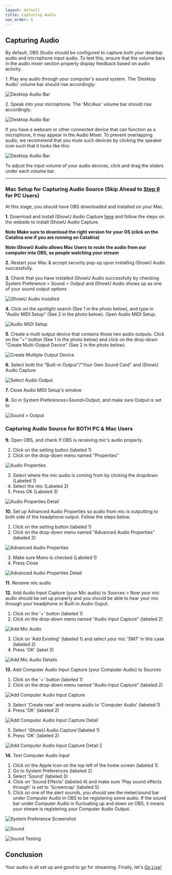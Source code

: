 ```yaml
---
layout: default
title: Capturing Audio
nav_order: 4
---
```


## Capturing Audio

By default, OBS Studio should be configured to capture both your desktop audio and microphone input audio.
To test this, ensure that the volume bars in the audio mixer section properly display feedback based on audio activity.

1\. Play any audio through your computer's sound system. The 'Desktop Audio' volume bar should rise accordingly:

![Desktop Audio Bar](https://github.com/pazcharles02/OBS-and-Twitch-Livestreaming/blob/gh-pages/assets/images/PC_AudioMixer.png?raw=true)

2\. Speak into your microphone. The 'Mic/Aux' volume bar should rise accordingly:

![Desktop Audio Bar](https://github.com/pazcharles02/OBS-and-Twitch-Livestreaming/blob/gh-pages/assets/images/PC_AudioMixer_Mic.png?raw=true)

If you have a webcam or other connected device that can function as a microphone, it may appear in the Audio Mixer.
To prevent overlapping audio, we recommend that you mute such devices by clicking the speaker icon such that it looks like this:

![Desktop Audio Bar](https://github.com/pazcharles02/OBS-and-Twitch-Livestreaming/blob/gh-pages/assets/images/PC_AudioMixer_webcam.png?raw=true)

To adjust the input volume of your audio devices, click and drag the sliders under each volume bar.

---

### Mac Setup for Capturing Audio Source (Skip Ahead to [Step 9](https://pazcharles02.github.io/OBS-and-Twitch-Livestreaming/docs/capturing-audio/#capturing-audio-source-for-both-pc--mac-users) for PC Users)

At this stage, you should have OBS downloaded and installed on your Mac.

**1.** Download and install iShowU Audio Capture [here](https://support.shinywhitebox.com/hc/en-us/articles/204161459-Installing-iShowU-Audio-Capture-Mojave-and-earlier-) and follow the steps on the website to install iShowU Audio Capture. 

**Note Make sure to download the right version for your OS (click on the Catalina one if you are running on Catalina)**

**Note iShowU Audio allows Mac Users to route the audio from our computer into OBS, so people watching your stream**

**2.**  Restart your Mac & accept security pop-up upon installing iShowU Audio successfully.

**3.** Check that you have installed iShowU Audio successfully by checking System Preference > Sound > Output and iShowU Audio shows up as one of your sound output options

![iShowU Audio Installed](https://github.com/pazcharles02/OBS-and-Twitch-Livestreaming/blob/gh-pages/assets/images/iShowU%20Audio%20Installed.png?raw=true "iShowU Audio Installed Screenshot")

**4.** Click on the spotlight search (See 1 in the photo below), and type in "Audio MIDI Setup" (See 2 in the photo below). Open Audio MIDI Setup.

![Audio MIDI Setup](https://github.com/pazcharles02/OBS-and-Twitch-Livestreaming/blob/gh-pages/assets/images/Audio%20MIDI%20Setup.png?raw=true "Audio MIDI Setup Screenshot")

**5.** Create a multi output device that contains those two audio outputs. Click on the "+" button (See 1 in the photo below) and click on the drop-down "Create Multi-Output Device" (See 2 in the photo below). 

![Create Multiple Output Device](https://github.com/pazcharles02/OBS-and-Twitch-Livestreaming/blob/gh-pages/assets/images/Create%20Multiple%20Output%20Device.png?raw=true "Create Multiple Output Device Screenshot")

**6.** Select both the "Built-in Output"/"Your Own Sound Card" and iShowU Audio Capture


![Select Audio Output](https://github.com/pazcharles02/OBS-and-Twitch-Livestreaming/blob/gh-pages/assets/images/Select%20Audio%20Output.png?raw=true "Select Audio Output Screenshot")

**7.** Close Audio MIDI Setup's window

**8.** Go in System Preferences>Sound>Output, and make sure Output is set to <Streaming>
  
![Sound > Output](https://github.com/pazcharles02/OBS-and-Twitch-Livestreaming/blob/gh-pages/assets/images/Sound%3EOutput.png?raw=true "Sound > Output Screenshot")

### Capturing Audio Source for BOTH PC & Mac Users

**9.** Open OBS, and check if OBS is receiving mic's audio properly.

  1. Click on the setting button (labeled 1)
  2. Click on the drop-down menu named "Properties"

![Audio Properties](https://github.com/pazcharles02/OBS-and-Twitch-Livestreaming/blob/gh-pages/assets/images/Audio%20Properties.png?raw=true "Audio Properties Screenshot")

  3. Select where the mic audio is coming from by clicking the dropdown (Labeled 1)
  4. Select the mic (Labeled 2)
  5. Press OK (Labeled 3)

![Audio Properties Detail](https://github.com/pazcharles02/OBS-and-Twitch-Livestreaming/blob/gh-pages/assets/images/Audio%20Properties%20Detail.png?raw=true "Audio Properties Detail Screenshot")

**10.** Set up Advanced Audio Properties so audio from mic is outputting to both side of the headphone output.
        Follow the steps below.
        
  1. Click on the setting button (labeled 1)
  2. Click on the drop-down menu named "Advanced Audio Properties" (labeled 2)

![Advanced Audio Properties](https://github.com/pazcharles02/OBS-and-Twitch-Livestreaming/blob/gh-pages/assets/images/Advanced%20Audio%20Properties.png?raw=true "Advanced Audio Properties Screenshot")

  3. Make sure Mono is checked (Labeled 1)
  4. Press Close

![Advanced Audio Properties Detail](https://github.com/pazcharles02/OBS-and-Twitch-Livestreaming/blob/gh-pages/assets/images/Advanced%20Audio%20Properties%20Detail.png?raw=true "Advanced Audio Properties Detail Screenshot")

**11.** Rename mic audio

**12.** Add Audio Input Capture (your Mic audio) to Sources > Now your mic audio should be set up properly and you should be able to hear your mic through your headphone or Built-in Audio Ouput.

        
  1. Click on the '+' button (labeled 1)
  2. Click on the drop-down menu named "Audio Input Capture" (labeled 2)

![Add Mic Audio](https://github.com/pazcharles02/OBS-and-Twitch-Livestreaming/blob/gh-pages/assets/images/Add%20Mic%20Audio.png?raw=true "Add Mic Audio Screenshot")

  3. Click on 'Add Existing' (labeled 1) and select your mic 'SM7' in this case (labeled 2)
  4. Press 'OK' (label 3)

![Add Mic Audio Details](https://github.com/pazcharles02/OBS-and-Twitch-Livestreaming/blob/gh-pages/assets/images/Add%20Mic%20Audio%20Screenshot.png?raw=true "Add Mic Audio Details Screenshot")

**13.** Add Computer Audio Input Capture (your Computer Audio) to Sources

  1. Click on the '+' button (labeled 1)
  2. Click on the drop-down menu named "Audio Input Capture" (labeled 2)

![Add Computer Audio Input Capture](https://github.com/pazcharles02/OBS-and-Twitch-Livestreaming/blob/gh-pages/assets/images/Add%20Computer%20Audio%20Input%20Capture.png?raw=true "Add Computer Audio Input Capture Screenshot")
  
  3. Select 'Create new' and rename audio to 'Computer Audio' (labeled 1)
  4. Press 'OK' (labeled 2)

![Add Computer Audio Input Capture Detail](https://github.com/pazcharles02/OBS-and-Twitch-Livestreaming/blob/gh-pages/assets/images/Add%20Computer%20Audio%20Input%20Capture%20Detail.png?raw=true "Add Computer Audio Input Capture Detail Screenshot")

  5. Select 'iShowU Audio Capture'(labeled 1)
  6. Press 'OK' (labeled 2)

![Add Computer Audio Input Capture Detail 2](https://github.com/pazcharles02/OBS-and-Twitch-Livestreaming/blob/gh-pages/assets/images/Add%20Computer%20Audio%20Input%20Capture%20Detail2.png?raw=true "Add Computer Audio Input Capture Detail 2 Screenshot")

**14.** Test Computer Audio Input

  1. Click on the Apple Icon on the top left of the home screen (labeled 1)
  2. Go to System Preferences (labeled 2)
  3. Select 'Sound' (labeled 3)
  4. Click on 'Sound Effects' (labeled 4) and make sure 'Play sound effects through' is set to 'Screencap' (labeled 5)
  5. Click on one of the alert sounds, you should see the meter/sound bar under Computer Audio in OBS to be registering some audio. If the sound bar under Computer Audio is fluctuating up and down on OBS, it means your stream is registering your Computer Audio Output.


![System Preference Screenshot](https://github.com/pazcharles02/OBS-and-Twitch-Livestreaming/blob/gh-pages/assets/images/System%20Preference%20Screenshot.png?raw=true "System Preference Screenshot")

![Sound](https://github.com/pazcharles02/OBS-and-Twitch-Livestreaming/blob/gh-pages/assets/images/Sound.png?raw=true "Sound Screenshot")

![Sound Testing](https://github.com/pazcharles02/OBS-and-Twitch-Livestreaming/blob/gh-pages/assets/images/Sound%20Testing.png?raw=true "Sound Testing Screenshot")

## Conclusion

Your audio is all set up and good to go for streaming. Finally, let's [Go Live!](https://pazcharles02.github.io/OBS-and-Twitch-Livestreaming/docs/go-live/)
